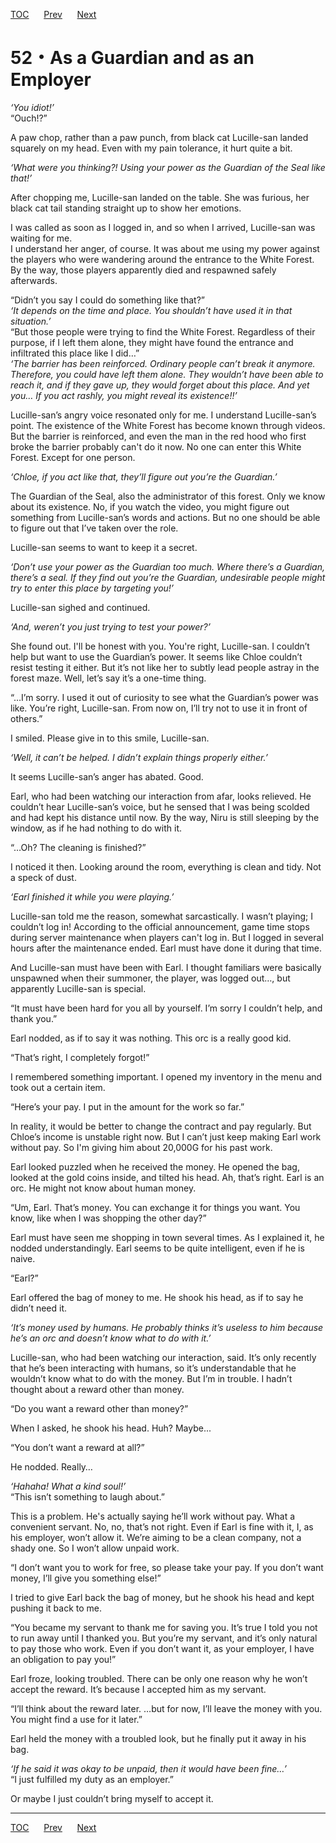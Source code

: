 [TOC](../readme.md)&nbsp;&nbsp;&nbsp;&nbsp;&nbsp;&nbsp;[Prev](Section0051.md)&nbsp;&nbsp;&nbsp;&nbsp;&nbsp;&nbsp;[Next](Section0053.md)



# 52・As a Guardian and as an Employer

*‘You idiot!’*  
“Ouch!?”  
  
A paw chop, rather than a paw punch, from black cat Lucille-san landed
squarely on my head. Even with my pain tolerance, it hurt quite a bit.  
  
*‘What were you thinking?! Using your power as the Guardian of the Seal
like that!’*  
  
After chopping me, Lucille-san landed on the table. She was furious, her
black cat tail standing straight up to show her emotions.  
  
I was called as soon as I logged in, and so when I arrived, Lucille-san
was waiting for me.  
I understand her anger, of course. It was about me using my power
against the players who were wandering around the entrance to the White
Forest. By the way, those players apparently died and respawned safely
afterwards.  
  
“Didn’t you say I could do something like that?”  
*‘It depends on the time and place. You shouldn’t have used it in that
situation.’*  
“But those people were trying to find the White Forest. Regardless of
their purpose, if I left them alone, they might have found the entrance
and infiltrated this place like I did…”  
*‘The barrier has been reinforced. Ordinary people can’t break it
anymore. Therefore, you could have left them alone. They wouldn’t have
been able to reach it, and if they gave up, they would forget about this
place. And yet you… If you act rashly, you might reveal its
existence!!’*  
  
Lucille-san’s angry voice resonated only for me. I understand
Lucille-san’s point. The existence of the White Forest has become known
through videos. But the barrier is reinforced, and even the man in the
red hood who first broke the barrier probably can't do it now. No one
can enter this White Forest. Except for one person.  
  
*‘Chloe, if you act like that, they’ll figure out you’re the
Guardian.’*  
  
The Guardian of the Seal, also the administrator of this forest. Only we
know about its existence. No, if you watch the video, you might figure
out something from Lucille-san’s words and actions. But no one should be
able to figure out that I’ve taken over the role.  
  
Lucille-san seems to want to keep it a secret.  
  
*‘Don’t use your power as the Guardian too much. Where there’s a
Guardian, there’s a seal. If they find out you’re the Guardian,
undesirable people might try to enter this place by targeting you!’*  
  
Lucille-san sighed and continued.  
  
*‘And, weren’t you just trying to test your power?’*  
  
She found out. I'll be honest with you. You're right, Lucille-san. I
couldn’t help but want to use the Guardian’s power. It seems like Chloe
couldn’t resist testing it either. But it’s not like her to subtly lead
people astray in the forest maze. Well, let’s say it’s a one-time
thing.  
  
“…I’m sorry. I used it out of curiosity to see what the Guardian’s power
was like. You’re right, Lucille-san. From now on, I’ll try not to use it
in front of others.”  
  
I smiled. Please give in to this smile, Lucille-san.  
  
*‘Well, it can’t be helped. I didn’t explain things properly either.’*  
  
It seems Lucille-san’s anger has abated. Good.  
  
Earl, who had been watching our interaction from afar, looks relieved.
He couldn’t hear Lucille-san’s voice, but he sensed that I was being
scolded and had kept his distance until now. By the way, Niru is still
sleeping by the window, as if he had nothing to do with it.  
  
“…Oh? The cleaning is finished?”  
  
I noticed it then. Looking around the room, everything is clean and
tidy. Not a speck of dust.  
  
*‘Earl finished it while you were playing.’*  
  
Lucille-san told me the reason, somewhat sarcastically. I wasn’t
playing; I couldn’t log in! According to the official announcement, game
time stops during server maintenance when players can't log in. But I
logged in several hours after the maintenance ended. Earl must have done
it during that time.  
  
And Lucille-san must have been with Earl. I thought familiars were
basically unspawned when their summoner, the player, was logged out…,
but apparently Lucille-san is special.  
  
“It must have been hard for you all by yourself. I’m sorry I couldn’t
help, and thank you.”  
  
Earl nodded, as if to say it was nothing. This orc is a really good
kid.  
  
“That’s right, I completely forgot!”  
  
I remembered something important. I opened my inventory in the menu and
took out a certain item.  
  
“Here’s your pay. I put in the amount for the work so far.”  
  
In reality, it would be better to change the contract and pay regularly.
But Chloe’s income is unstable right now. But I can’t just keep making
Earl work without pay. So I'm giving him about 20,000G for his past
work.  
  
Earl looked puzzled when he received the money. He opened the bag,
looked at the gold coins inside, and tilted his head. Ah, that’s right.
Earl is an orc. He might not know about human money.  
  
“Um, Earl. That’s money. You can exchange it for things you want. You
know, like when I was shopping the other day?”  
  
Earl must have seen me shopping in town several times. As I explained
it, he nodded understandingly. Earl seems to be quite intelligent, even
if he is naive.  
  
“Earl?”  
  
Earl offered the bag of money to me. He shook his head, as if to say he
didn’t need it.  
  
*‘It’s money used by humans. He probably thinks it’s useless to him
because he’s an orc and doesn’t know what to do with it.’*  
  
Lucille-san, who had been watching our interaction, said. It’s only
recently that he’s been interacting with humans, so it’s understandable
that he wouldn’t know what to do with the money. But I’m in trouble. I
hadn’t thought about a reward other than money.  
  
“Do you want a reward other than money?”  
  
When I asked, he shook his head. Huh? Maybe...  
  
“You don’t want a reward at all?”  
  
He nodded. Really…  
  
*‘Hahaha! What a kind soul!’*  
“This isn’t something to laugh about.”  
  
This is a problem. He's actually saying he’ll work without pay. What a
convenient servant. No, no, that’s not right. Even if Earl is fine with
it, I, as his employer, won’t allow it. We’re aiming to be a clean
company, not a shady one. So I won’t allow unpaid work.  
  
“I don’t want you to work for free, so please take your pay. If you
don’t want money, I’ll give you something else!”  
  
I tried to give Earl back the bag of money, but he shook his head and
kept pushing it back to me.  
  
“You became my servant to thank me for saving you. It’s true I told you
not to run away until I thanked you. But you’re my servant, and it’s
only natural to pay those who work. Even if you don’t want it, as your
employer, I have an obligation to pay you!”  
  
Earl froze, looking troubled. There can be only one reason why he won’t
accept the reward. It’s because I accepted him as my servant.  
  
“I’ll think about the reward later. …but for now, I’ll leave the money
with you. You might find a use for it later.”  
  
Earl held the money with a troubled look, but he finally put it away in
his bag.  
  
*‘If he said it was okay to be unpaid, then it would have been fine…’*  
“I just fulfilled my duty as an employer.”  
  
Or maybe I just couldn’t bring myself to accept it.  
  
  


---
[TOC](../readme.md)&nbsp;&nbsp;&nbsp;&nbsp;&nbsp;&nbsp;[Prev](Section0051.md)&nbsp;&nbsp;&nbsp;&nbsp;&nbsp;&nbsp;[Next](Section0053.md)

